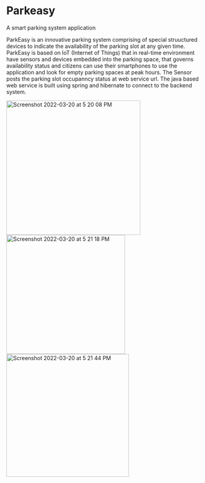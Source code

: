 # Parkeasy
A smart parking system application


ParkEasy is an innovative parking system comprising of special struuctured devices to indicate the availability of the parking slot at any given time. 
ParkEasy is based on IoT (Internet of Things) that in real-time environment have sensors and devices embedded into the parking space, that governs availability status and citizens can use their smartphones to use the application and look for empty parking spaces at peak hours. 
The Sensor posts the parking slot occupanncy status at web service url. The java based web service is built using spring and hibernate to connect to the backend system. 




<img width="350" alt="Screenshot 2022-03-20 at 5 20 08 PM" src="https://user-images.githubusercontent.com/31366475/159160836-612d32fa-ca0b-4910-9361-f41937be5f0c.png"> <img width="310" alt="Screenshot 2022-03-20 at 5 21 18 PM" src="https://user-images.githubusercontent.com/31366475/159160910-405942e2-e3b0-46be-b1b0-124b76501404.png"> <img width="320" alt="Screenshot 2022-03-20 at 5 21 44 PM" src="https://user-images.githubusercontent.com/31366475/159160925-032a2210-2e23-4cfd-a2cc-1a507b15b676.png">
